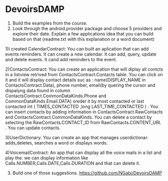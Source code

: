# DevoirsDAMP

1. Build the examples from the course.
2. Look through the android.provider package and choose 5 providers and explore their date.
Explain a few applications idea that you can build based on that (readme.txt with this
explanation or a word document)
<p>
1)I created 
CalendarContract:
You can built an aplication that can add events reminders.
It can create a new calendar.
It can add, query, update and delete events.
It cand add reminders to the event.</p>
<p>
2)ContactsContract:
 You can create an application that will diplay all contcts in a listview retrived from ContactsContract.Contacts table.
 You can click on it and it will display contact details suc as : name(DISPLAY_NAME in ContactsContract.Data), phone number, email(by quering the cursor and dispalyng data found in column ContactsContract.CommonDataKinds.Phone and CommonDataKinds.Email.DATA) 
oreder it by most contacted or last contacted int (	TIMES_CONTACTED 	,long 	LAST_TIME_CONTACTED )	.
You can insert contacts by adding information in ContactsContract.RawContacts and ContactsContract.CommonDataKinds.
You can delete a contact by selecting the RawContacts.CONTACT_ID from RawContacts.CONTENT_URI. .
You can update contacts.
</p>
<p>
3)UserDictionary:
You can create an app that manages userdictionar: adds,deletes, searches a word or displays words.
</p>
<p>
4)VoicemailContract:
An app that can display all the voice mails in a list and play the. we can display information like Calls.NUMBER,Calls.DATE,Calls.DURATION and that can delete it.
</p>



 
3. Build one of those suggestions.
https://github.com/NGabi/DevoirsDAMP
